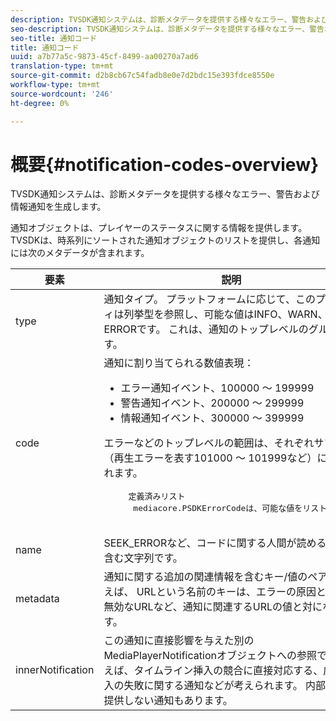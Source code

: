 ```yaml
---
description: TVSDK通知システムは、診断メタデータを提供する様々なエラー、警告および情報通知を生成します。
seo-description: TVSDK通知システムは、診断メタデータを提供する様々なエラー、警告および情報通知を生成します。
seo-title: 通知コード
title: 通知コード
uuid: a7b77a5c-9873-45cf-8499-aa00270a7ad6
translation-type: tm+mt
source-git-commit: d2b8cb67c54fadb8e0e7d2bdc15e393fdce8550e
workflow-type: tm+mt
source-wordcount: '246'
ht-degree: 0%

---
```



# 概要{#notification-codes-overview}

TVSDK通知システムは、診断メタデータを提供する様々なエラー、警告および情報通知を生成します。

通知オブジェクトは、プレイヤーのステータスに関する情報を提供します。 TVSDKは、時系列にソートされた通知オブジェクトのリストを提供し、各通知には次のメタデータが含まれます。

<table frame="all" colsep="1" rowsep="1" id="table_DBA8CACF02DB4AF2B053E560850B49CE"> 
 <thead> 
  <tr rowsep="1"> 
   <th colname="1" class="entry"> 要素 </th> 
   <th colname="2" class="entry"> 説明 </th> 
  </tr> 
 </thead>
 <tbody> 
  <tr rowsep="1"> 
   <td colname="1"> type </td> 
   <td colname="2"> 通知タイプ。 プラットフォームに応じて、このプロパティは列挙型を参照し、可能な値はINFO、WARN、またはERRORです。 これは、通知のトップレベルのグループです。 </td> 
  </tr> 
  <tr rowsep="1"> 
   <td colname="1"> code </td> 
   <td colname="2">通知に割り当てられる数値表現： 
    <ul id="ul_31AB497C6FFA452496DD09B0D78687B9"> 
     <li id="li_53E75022C50246E0982E315D04EFD8B3">エラー通知イベント、100000 ～ 199999 </li> 
     <li id="li_11AE91D1325E4F718228E662C9C55F9A">警告通知イベント、200000 ～ 299999 </li> 
     <li id="li_6D3EA03845294DC2BAD1ACF507639E51">情報通知イベント、300000 ～ 399999 </li> 
    </ul> <p>エラーなどのトップレベルの範囲は、それぞれサブ範囲（再生エラーを表す101000 ～ 101999など）に分けられます。 </p>
    <pre>
     定義済みリスト 
     <span class="codeph"> mediacore.PSDKErrorCode</span>は、可能な値をリストします。
    </pre> </td> 
  </tr> 
  <tr rowsep="1"> 
   <td colname="1"> name </td> 
   <td colname="2"><span class="codeph"> SEEK_ERROR</span>など、コードに関する人間が読める説明を含む文字列です。 </td> 
  </tr> 
  <tr rowsep="1"> 
   <td colname="1"> metadata </td> 
   <td colname="2">通知に関する追加の関連情報を含むキー/値のペア。 例えば、<span class="codeph"> URL</span>という名前のキーは、エラーの原因となった無効なURLなど、通知に関連するURLの値と対になります。 </td> 
  </tr> 
  <tr rowsep="0"> 
   <td colname="1"> innerNotification </td> 
   <td colname="2">この通知に直接影響を与えた別の<span class="codeph"> MediaPlayerNotification</span>オブジェクトへの参照です。 例えば、タイムライン挿入の競合に直接対応する、広告挿入の失敗に関する通知などが考えられます。 内部通知を提供しない通知もあります。 </td> 
  </tr> 
 </tbody> 
</table>

